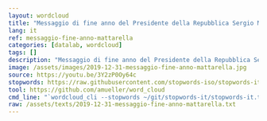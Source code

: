 ```yaml
---
layout: wordcloud
title: "Messaggio di fine anno del Presidente della Repubblica Sergio Mattarella"
lang: it
ref: messaggio-fine-anno-mattarella
categories: [datalab, wordcloud]
tags: []
description: "Messaggio di fine anno del Presidente della Repubblica Sergio Mattarella"
image: /assets/images/2019-12-31-messaggio-fine-anno-mattarella.jpg
source: https://youtu.be/3Y2zP0Oy64c
stopwords: https://raw.githubusercontent.com/stopwords-iso/stopwords-it/master/stopwords-it.txt
tool: https://github.com/amueller/word_cloud
cmd_line: "`wordcloud_cli --stopwords ~/git/stopwords-it/stopwords-it.txt --imagefile 2019-12-31-messaggio-fine-anno-mattarella.jpg --background black --width 1080 --height 1350 < 2019-12-31-messaggio-fine-anno-mattarella.txt`"
raw: /assets/texts/2019-12-31-messaggio-fine-anno-mattarella.txt
---
```

